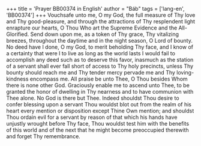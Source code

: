 +++
title = 'Prayer BB00374 in English'
author = "Báb"
tags = ['lang-en', 'BB00374']
+++
Vouchsafe unto me, O my God, the full measure of Thy love and Thy good-pleasure, and through the attractions of Thy resplendent light enrapture our hearts, O Thou Who art the Supreme Evidence and the All-Glorified.  Send down upon me, as a token of Thy grace, Thy vitalizing breezes, throughout the daytime and in the night season, O Lord of bounty.
No deed have I done, O my God, to merit beholding Thy face, and I know of a certainty that were I to live as long as the world lasts I would fail to accomplish any deed such as to deserve this favor, inasmuch as the station of a servant shall ever fall short of access to Thy holy precincts, unless Thy bounty should reach me and Thy tender mercy pervade me and Thy loving-kindness encompass me.
All praise be unto Thee, O Thou besides Whom there is none other God. Graciously enable me to ascend unto Thee, to be granted the honor of dwelling in Thy nearness and to have communion with Thee alone.  No God is there but Thee.
Indeed shouldst Thou desire to confer blessing upon a servant Thou wouldst blot out from the realm of his heart every mention or disposition except Thine Own mention; and shouldst Thou ordain evil for a servant by reason of that which his hands have unjustly wrought before Thy face, Thou wouldst test him with the benefits of this world and of the next that he might become preoccupied therewith and forget Thy remembrance.
